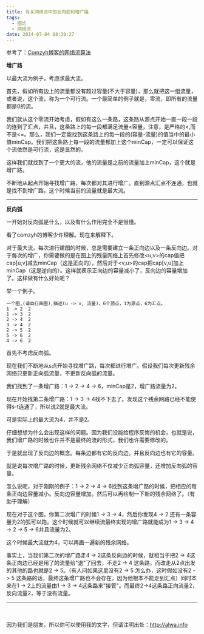 ```yaml
---
title: 有关网络流中的反向弧和增广路
tags:
  - 图论
  - 网络流
date: 2014-07-04 08:39:27
---
```


参考了：[Comzyh博客的网络流算法](http://comzyh.com/blog/archives/568/)

**增广路**

以最大流为例子，考虑求最大流。

首先，假如所有边上的流量都没有超过容量(不大于容量)，那么就把这一组流量，或者说，这个流，称为一个可行流。一个最简单的例子就是，零流，即所有的流量都是0的流。

我们就从这个零流开始考虑，假如有这么一条路，这条路从源点开始一直一段一段的连到了汇点，并且，这条路上的每一段都满足流量<容量，注意，是严格的<,而不是<=。那么，我们一定能找到这条路上的每一段的(容量-流量)的值当中的最小值minCap。我们把这条路上每一段的流量都加上这个minCap，一定可以保证这个流依然是可行流，这是显然的。

这样我们就找到了一个更大的流，他的流量是之前的流量加上minCap，这个就是增广路。

不断地从起点开始寻找增广路，每次都对其进行增广。直到源点汇点不连通，也就是找不到增广路。这个时候当前的流量就是最大流。

* * *

**反向弧**

一开始对反向弧是什么，以及有什么作用完全不是很懂。

看了comzyh的博客少许理解。现在来解释下。

对于最大流。每次进行建图的时候，总是需要建立一条正向边以及一条反向边。对于每次的增广，你需要做的是在图上的残量网络上首先修改<u,v>的cap值把cap[u,v]减去minCap（这是正向的），然后对于<v,u>的cap把cap[v,u]加上minCap（这是逆向的）。这样就表示正向边的容量减小了，反向边的容量增加了。这样做有什么好处呢？

举一个例子。

```
一个图,(请自行画图),描述(u -> v, 流量)，6个顶点，1为源点，6为汇点。  
1 -> 2  2  
1 -> 3  2  
2 -> 4  2  
3 -> 4  2  
2 -> 5  2  
5 -> 6  2  
4 -> 6  2
```
 

首先不考虑反向弧。

现在我们不断地从s点开始寻找增广路，每次都进行增广。假设我们每次更新残余网络只更新正向弧流量，不更新反向弧的流量。

我们找到了一条增广路：1 -> 2 -> 4 -> 6，minCap是2，增广路流量为2。

现在开始找第二条增广路：1 -> 3 -> 4找不下去了。发现这个残余网路已经不能使得s-t连通了，所以说2就是最大流。

可是实际上的最大流为4，并不是2。

仔细想想为什么会出现这样的问题。因为我们没能给程序反悔的机会，也就是说，我们增广路的时候也许并不是最终的流的形式，我们也许需要修改的。

于是就出现了反向边的概念。每条边都有它的反向边，并且反向边也有它的容量。

就是说每次增广路的时候，更新残余网络不仅减少正向弧容量，还增加反向弧的容量。

怎么说呢，对于刚刚的例子：1 -> 2 -> 4 -> 6找到这条增广路的时候，把相应的每条正向边容量减小。反向边容量增加。然后可以再绘制一下新的残余网络了。（有助于理解）

现在对于这个图，你第二次增广的时候1 -> 3 -> 4，然后你发现4 -> 2 还有一条容量为2的弧可以跑。这个时候就可以继续流最终实现的增广路就能成为1 -> 3 -> 4 -> 2 -> 5 -> 6并且流量为2。

这个时候最大流就为4，可以再画一遍新的残余网络。

事实上，当我们第二次的增广路走4 -> 2这条反向边的时候，就相当于把2 -> 4这 条正向边已经是用了的流量给"退"了回去，不走2 -> 4 这条路，而改走从2点出发的其他的路也就是2 -> 5。（有人问如果这里没有2 -> 5 怎么办，这时假如没有2 -> 5 这条路的话，最终这条增广路也不会存在，因为他根本不能走到汇点）同时本来在1 -> 2上的流量由1 -> 3 -> 4这条路来"接管"。而最终2->4这条路正向流量2，反向流量2，等于没有流量。


----
　 

因为我们是朋友，所以你可以使用我的文字，但请注明出处：http://alwa.info